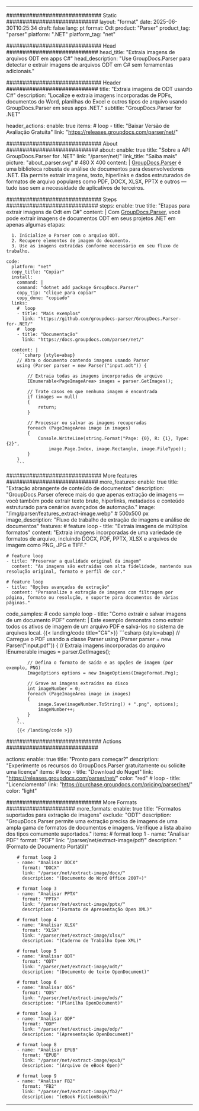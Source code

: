 


---
############################# Static ############################
layout: "format"
date:  2025-06-30T10:25:34
draft: false
lang: pt
format: Odt
product: "Parser"
product_tag: "parser"
platform: ".NET"
platform_tag: "net"

############################# Head ############################
head_title: "Extraia imagens de arquivos ODT em apps C#"
head_description: "Use GroupDocs.Parser para detectar e extrair imagens de arquivos ODT em C# sem ferramentas adicionais."

############################# Header ############################
title: "Extraia imagens de ODT usando C#" 
description: "Localize e extraia imagens incorporadas de PDFs, documentos do Word, planilhas do Excel e outros tipos de arquivo usando GroupDocs.Parser em seus apps .NET."
subtitle: "GroupDocs.Parser for .NET" 

header_actions:
  enable: true
  items:
    #  loop
    - title: "Baixar Versão de Avaliação Gratuita"
      link: "https://releases.groupdocs.com/parser/net/"
      
############################# About ############################
about:
    enable: true
    title: "Sobre a API GroupDocs.Parser for .NET"
    link: "/parser/net/"
    link_title: "Saiba mais"
    picture: "about_parser.svg" # 480 X 400
    content: |
       [GroupDocs.Parser](/parser/net/) é uma biblioteca robusta de análise de documentos para desenvolvedores .NET. Ela permite extrair imagens, texto, hiperlinks e dados estruturados de formatos de arquivo populares como PDF, DOCX, XLSX, PPTX e outros — tudo isso sem a necessidade de aplicativos de terceiros.

############################# Steps ############################
steps:
    enable: true
    title: "Etapas para extrair imagens de Odt em C#"
    content: |
      Com [GroupDocs.Parser](/parser/net/), você pode extrair imagens de documentos ODT em seus projetos .NET em apenas algumas etapas:
      
      1. Inicialize o Parser com o arquivo ODT.
      2. Recupere elementos de imagem do documento.
      3. Use as imagens extraídas conforme necessário em seu fluxo de trabalho.
   
    code:
      platform: "net"
      copy_title: "Copiar"
      install:
        command: |
        command: "dotnet add package GroupDocs.Parser"
        copy_tip: "clique para copiar"
        copy_done: "copiado"
      links:
        #  loop
        - title: "Mais exemplos"
          link: "https://github.com/groupdocs-parser/GroupDocs.Parser-for-.NET/"
        #  loop
        - title: "Documentação"
          link: "https://docs.groupdocs.com/parser/net/"
          
      content: |
        ```csharp {style=abap}
        // Abra o documento contendo imagens usando Parser
        using (Parser parser = new Parser("input.odt")) {

            // Extraia todas as imagens incorporadas do arquivo
            IEnumerable<PageImageArea> images = parser.GetImages();

            // Trate casos em que nenhuma imagem é encontrada
            if (images == null)
            {
                return;
            }

            // Processar ou salvar as imagens recuperadas
            foreach (PageImageArea image in images)
            {
                Console.WriteLine(string.Format("Page: {0}, R: {1}, Type: {2}", 
                    image.Page.Index, image.Rectangle, image.FileType));
            }
        }
        ```  

############################# More features ############################
more_features:
  enable: true
  title: "Extração abrangente de conteúdo de documentos"
  description: "GroupDocs.Parser oferece mais do que apenas extração de imagens — você também pode extrair texto bruto, hiperlinks, metadados e conteúdo estruturado para cenários avançados de automação."
  image: "/img/parser/features_extract-image.webp" # 500x500 px
  image_description: "Fluxo de trabalho de extração de imagens e análise de documentos"
  features:
    # feature loop
    - title: "Extraia imagens de múltiplos formatos"
      content: "Extraia imagens incorporadas de uma variedade de formatos de arquivo, incluindo DOCX, PDF, PPTX, XLSX e arquivos de imagem como PNG, JPG e TIFF."

    # feature loop
    - title: "Preservar a qualidade original da imagem"
      content: "As imagens são extraídas com alta fidelidade, mantendo sua resolução original, formato e perfil de cor."

    # feature loop
    - title: "Opções avançadas de extração"
      content: "Personalize a extração de imagens com filtragem por página, formato ou resolução, e suporte para documentos de várias páginas."
      
  code_samples:
    # code sample loop
    - title: "Como extrair e salvar imagens de um documento PDF"
      content: |
        Este exemplo demonstra como extrair todos os ativos de imagem de um arquivo PDF e salvá-los no sistema de arquivos local.
        {{< landing/code title="C#">}}
        ```csharp {style=abap}
        //  Carregue o PDF usando a classe Parser
        using (Parser parser = new Parser("input.pdf"))
        {
            // Extraia imagens incorporadas do arquivo
            IEnumerable<PageImageArea> images = parser.GetImages();

            // Defina o formato de saída e as opções de imagem (por exemplo, PNG)
            ImageOptions options = new ImageOptions(ImageFormat.Png);

            // Grave as imagens extraídas no disco
            int imageNumber = 0;
            foreach (PageImageArea image in images)
            {
                image.Save(imageNumber.ToString() + ".png", options);
                imageNumber++;
            }
        }
        ```
        {{< /landing/code >}}


############################# Actions ############################

actions:
  enable: true
  title: "Pronto para começar?"
  description: "Experimente os recursos do GroupDocs.Parser gratuitamente ou solicite uma licença"
  items:
    #  loop
    - title: "Download do Nuget"
      link: "https://releases.groupdocs.com/parser/net/"
      color: "red"
        #  loop
    - title: "Licenciamento"
      link: "https://purchase.groupdocs.com/pricing/parser/net/"
      color: "light"


############################# More Formats #####################
more_formats:
    enable: true
    title: "Formatos suportados para extração de imagens"
    exclude: "ODT"
    description: "GroupDocs.Parser permite uma extração precisa de imagens de uma ampla gama de formatos de documentos e imagens. Verifique a lista abaixo dos tipos comumente suportados."
    items: 
        # format loop 1
        - name: "Analisar PDF"
          format: "PDF"
          link: "/parser/net/extract-image/pdf/"
          description: "(Formato de Documento Portátil)"
          
        # format loop 2
        - name: "Analisar DOCX"
          format: "DOCX"
          link: "/parser/net/extract-image/docx/"
          description: "(Documento do Word Office 2007+)"
          
        # format loop 3
        - name: "Analisar PPTX"
          format: "PPTX"
          link: "/parser/net/extract-image/pptx/"
          description: "(Formato de Apresentação Open XML)"
          
        # format loop 4
        - name: "Analisar XLSX"
          format: "XLSX"
          link: "/parser/net/extract-image/xlsx/"
          description: "(Caderno de Trabalho Open XML)"
          
        # format loop 5
        - name: "Analisar ODT"
          format: "ODT"
          link: "/parser/net/extract-image/odt/"
          description: "(Documento de texto OpenDocument)"
          
        # format loop 6
        - name: "Analisar ODS"
          format: "ODS"
          link: "/parser/net/extract-image/ods/"
          description: "(Planilha OpenDocument)"
          
        # format loop 7
        - name: "Analisar ODP"
          format: "ODP"
          link: "/parser/net/extract-image/odp/"
          description: "(Apresentação OpenDocument)"
          
        # format loop 8
        - name: "Analisar EPUB"
          format: "EPUB"
          link: "/parser/net/extract-image/epub/"
          description: "(Arquivo de eBook Open)"
          
        # format loop 9
        - name: "Analisar FB2"
          format: "FB2"
          link: "/parser/net/extract-image/fb2/"
          description: "(eBook FictionBook)"
         
          

---